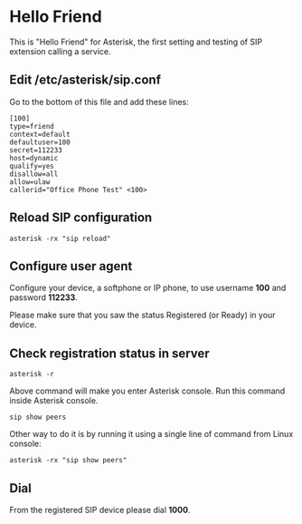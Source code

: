 # Hello Friend

This is "Hello Friend" for Asterisk, the first setting and testing of SIP extension calling a service.

Edit /etc/asterisk/sip.conf
---------------------------

Go to the bottom of this file and add these lines:

```
[100]
type=friend
context=default
defaultuser=100
secret=112233
host=dynamic
qualify=yes
disallow=all
allow=ulaw
callerid="Office Phone Test" <100>
```

Reload SIP configuration
------------------------

```
asterisk -rx "sip reload"
```

Configure user agent
--------------------

Configure your device, a softphone or IP phone, to use username **100** and password **112233**.

Please make sure that you saw the status Registered (or Ready) in your device.

Check registration status in server
-----------------------------------

```
asterisk -r
```

Above command will make you enter Asterisk console. Run this command inside Asterisk console.

```
sip show peers
```

Other way to do it is by running it using a single line of command from Linux console:

```
asterisk -rx "sip show peers"
```

Dial
----

From the registered SIP device please dial **1000**.
